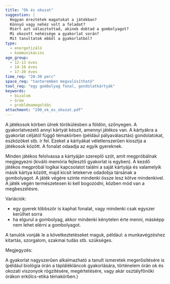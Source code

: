 ```yaml
---
title: "Ok és okozat"
suggestion: | 
  Hogyan éreztétek magatokat a játékban?
  Könnyű vagy nehéz volt a feladat?
  Miért azt választottad, akinek dobtad a gombolyagot?
  Mi okozott nehézsége a gyakorlat során?
  Mit tanultatok ebből a gyakorlatból?
type:
  - energetizáló
  - kommunikációs
age_group:
  - 12-13 éves
  - 14-16 éves
  - 17-20 éves
time_req: "20-30 perc"
space_req: "tanteremben megvalósítható"
tool_req: "egy gombolyag fonal, gondolatkártyák"
keywords: 
  - bizalom
  - öröm
  - problémamegoldás
attachment: "290_ok_es_okozat.pdf"
---
```


A játékosok körben ülnek törökülésben a földön, szőnyegen. A gyakorlatvezető annyi kártyát készít, amennyi játékos van. A kártyákra a gyakorlat céljától függő témakörben (például pályaválasztás) gondolatokat, eszközöket stb. ír fel. Ezeket a kártyákat véletlenszerűen kiosztja a játékosok között. A fonalat odaadja az egyik gyereknek.

Minden játékos felolvassa a kártyáján szereplő szót, amit megpróbálnak megjegyezni (kiváló memória fejlesztő gyakorlat is egyben). A kezdő játékos megpróbál logikai kapcsolatot találni a saját kártyája és valamelyik másik kártya között, majd kicsit letekerve odadobja társának a gombolyagot. A játék végére szinte mindenki össze lesz kötve mindenkivel. A játék végén természetesen ki kell bogozódni, közben mód van a megbeszélésre.

Variációk:

* egy gyerek többször is kaphat fonalat, vagy mindenki csak egyszer kerülhet sorra
* ha elgurul a gombolyag, akkor mindenki kénytelen érte menni, másképp nem lehet elérni a gombolyagot.

A tanulók vonják le a következtetéseket maguk, például: a munkavégzéshez kitartás, szorgalom, szakmai tudás stb. szükséges.

Megjegyzés:

A gyakorlat nagyszerűen alkalmazható a tanult ismeretek megerősítésére is (például biológia órán a táplálékláncok gyakorlására, történelem órán ok és okozati viszonyok rögzítésére, megértetésére, vagy akár osztályfőnöki órákon erkölcs-etika témakörben.)
  
  
